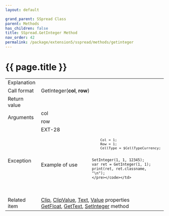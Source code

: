 ```yaml
---
layout: default

grand_parent: SSpread Class
parent: Methods
has_children: false
title: SSpread.GetInteger Method
nav_order: 42
permalink: /package/extension5/sspread/methods/getinteger
---
```

# {{ page.title }}

<table>
  <tr>
    <td>Explanation</td>
    <td colspan="2"></td>
  </tr>
  <tr>
    <td>Call format</td>
    <td colspan="2">GetInteger(<b>col</b>, <b>row</b>)</td>
  </tr>
  <tr>
    <td>Return value</td>
    <td colspan="2"></td>
  </tr>  
  <tr>
    <td rowspan="2">Arguments</td>
    <td>col</td>
    <td></td>
  </tr>
  <tr>
    <td>row</td>
    <td></td>
  </tr>
  <tr>
    <td rowspan="2">Exception</td>
    <td>EXT-28</td>
    <td></td>
  </tr>
  <tr>
    <td>Example of use</td>
    <td colspan="2"><code><pre>
    Col = 1;
    Row = 1;
    CellType = $CellTypeCurrency;
    
    SetInteger(1, 1, 12345);
    var ret = GetInteger(1, 1);
    print(ret, ret.classname, "\n");
    </pre></code></td>
  </tr>
  <tr>
    <td>Related item</td>
    <td colspan="2"><a href="/package/extension5/sspread/properties/clip">Clip</a>, <a href="/package/extension5/sspread/properties/clipvalue">ClipValue</a>, <a href="/package/extension5/sspread/properties/text">Text</a>, <a href="/package/extension5/sspread/properties/value">Value</a> properties<br><a href="/package/extension5/sspread/methods/getfloat">GetFloat</a>, <a href="/package/extension5/sspread/methods/gettext">GetText</a>, <a href="/package/extension5/sspread/methods/setinteger">SetInteger</a> method</td>
  </tr>
</table>
